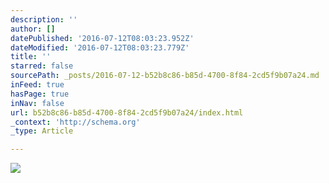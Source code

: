 ```yaml
---
description: ''
author: []
datePublished: '2016-07-12T08:03:23.952Z'
dateModified: '2016-07-12T08:03:23.779Z'
title: ''
starred: false
sourcePath: _posts/2016-07-12-b52b8c86-b85d-4700-8f84-2cd5f9b07a24.md
inFeed: true
hasPage: true
inNav: false
url: b52b8c86-b85d-4700-8f84-2cd5f9b07a24/index.html
_context: 'http://schema.org'
_type: Article

---
```

![](https://the-grid-user-content.s3-us-west-2.amazonaws.com/90874a04-4c56-477b-b74f-ecc73147eba8.jpg)